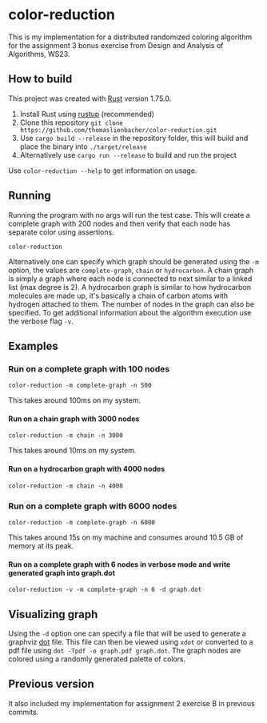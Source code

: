 # color-reduction

This is my implementation for a distributed randomized coloring algorithm
for the assignment 3 bonus exercise from Design and Analysis of Algorithms, WS23.

## How to build

This project was created with [Rust](https://www.rust-lang.org/) version 1.75.0.

1. Install Rust using [rustup](https://www.rust-lang.org/tools/install) (recommended)
2. Clone this repository `git clone https://github.com/thomaslienbacher/color-reduction.git`
3. Use `cargo build --release` in the repository folder, this will build and place the binary
   into `./target/release`
4. Alternatively use `cargo run --release` to build and run the project

Use `color-reduction --help` to get information on usage.

## Running

Running the program with no args will run the test case.
This will create a complete graph
with 200 nodes and then verify that each node has separate color
using assertions.

```shell
color-reduction 
```

Alternatively one can specify which graph should be generated
using the `-m` option, the values are
`complete-graph`, `chain` or `hydrocarbon`.
A chain graph is simply a graph where each node is
connected to next similar to a linked list (max degree is 2).
A hydrocarbon graph is similar to how hydrocarbon molecules
are made up, it's basically a chain of carbon atoms
with hydrogen attached to them.
The number of nodes in the graph can also be specified.
To get additional information about the algorithm execution
use the verbose flag `-v`.

## Examples

### Run on a complete graph with 100 nodes

```shell
color-reduction -m complete-graph -n 500
```

This takes around 100ms on my system.

#### Run on a chain graph with 3000 nodes

```shell
color-reduction -m chain -n 3000
```

This takes around 10ms on my system.

#### Run on a hydrocarbon graph with 4000 nodes

```shell
color-reduction -m chain -n 4000
```

### Run on a complete graph with 6000 nodes

```shell
color-reduction -m complete-graph -n 6000
```

This takes around 15s on my machine and consumes around 10.5 GB of memory at its peak.

#### Run on a complete graph with 6 nodes in verbose mode and write generated graph into graph.dot

```shell
color-reduction -v -m complete-graph -n 6 -d graph.dot
```

## Visualizing graph

Using the `-d` option one can specify a file
that will be used to generate a graphviz [dot](https://man.archlinux.org/man/dot.1.htmls) file.
This file can then be viewed using `xdot`
or converted to a pdf file using
`dot -Tpdf -o graph.pdf graph.dot`.
The graph nodes are colored using
a randomly generated palette of colors.

## Previous version

It also included my implementation for assignment 2
exercise B in previous commits.